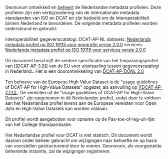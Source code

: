 Geonovum ontwikkelt en <a href='https://www.geonovum.nl/themas/standaardisatie' target='_blank'>beheert</a> de Nederlandse metadata profielen. Deze profielen zijn een verbijzondering van de internationale metadata standaarden van ISO en DCAT en zijn bedoeld om de interoperabiliteit binnen Nederland te bevorderen. De volgende metadata profielen worden ondersteund en gebruikt:
<br/>
<br/>
interoperabiliteit gegevenscatalogi: DCAT-AP-NL
datasets: <a href='https://docs.geostandaarden.nl/md/mdprofiel-iso19115/' target='_blank'>Nederlands metadata profiel op ISO 19115 voor geografie versie 2.0.0</a>
services: <a href='https://docs.geostandaarden.nl/md/mdprofiel-iso19119/' target='_blank'>Nederlands metadata profiel op ISO 19119 voor services versie 2.0.0</a>
<br/>
<br/>
Dit document beschrijft de verdere specificatie van het toepassingsprofiel van <a href='https://joinup.ec.europa.eu/collection/semantic-interoperability-community-semic/solution/dcat-application-profile-data-portals-europe/release/210' target='_blank'>[[DCAT-AP-3.0]] </a> van de EU voor uitwisseling tussen gegevenscatalogi in Nederland.. Het is een doorontwikkeling van <a href='https://dataoverheid.github.io/dcat-ap-donl/' target='_blank'>DCAT-AP-DONL 2.0</a> 
<br/>
<br/>
Ten behoeve van de Europese High Value Dataset is de "usage guidelines of DCAT-AP for High-Value Datasets" opgezet, als aanvulling op <a href='https://joinup.ec.europa.eu/collection/semantic-interoperability-community-semic/solution/dcat-application-profile-data-portals-europe/release/210' target='_blank'>[[DCAT-AP-2.1.1]] </a>. De vereisten uit de "usage guidelines of DCAT-AP for High-Value Datasets" zijn opgenomen in dit Nederlandse profiel, zodat door te voldoen aan het Nederlandse profiel tevens aan de Europese vereisten voor Open data en High-Value Datasets kan worden voldaan.
<br/>
<br/>
Dit profiel wordt aangeboden voor opname op de Pas-toe-of-leg-uit-lijst van het College Standaardisatie.
<br/>
<br/>
Het Nederlandse profiel voor DCAT is niet statisch. Dit document wordt daarom onder beheer gebracht om wijzigingen naar behoefte en op basis van voorstellen gestructureerd door te voeren. Geonovum, als voorgestelde beherende instantie, zal de wijzigingen registreren.
